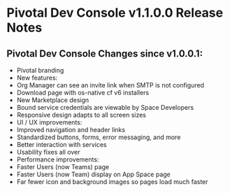 # Pivotal Dev Console v1.1.0.0 Release Notes

## Pivotal Dev Console Changes since v1.0.0.1:

- Pivotal branding
- New features:
- Org Manager can see an invite link when SMTP is not configured
- Download page with os-native cf v6 installers
- New Marketplace design
- Bound service credentials are viewable by Space Developers
- Responsive design adapts to all screen sizes
- UI / UX improvements:
- Improved navigation and header links
- Standardized buttons, forms, error messaging, and more
- Better interaction with services
- Usability fixes all over
- Performance improvements:
- Faster Users (now Teams) page
- Faster Users (now Team) display on App Space page
- Far fewer icon and background images so pages load much faster
